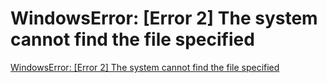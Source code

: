 # WindowsError: [Error 2] The system cannot find the file specified
[WindowsError: [Error 2] The system cannot find the file specified](https://aiwithcloud.com/2021/05/30/windowserror-error-2-the-system-cannot-find-the-file-specified/)